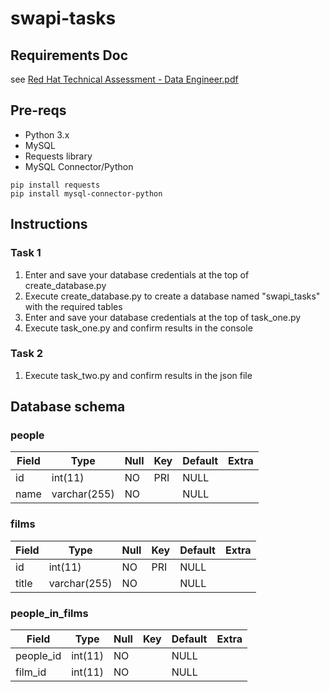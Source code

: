 # swapi-tasks

## Requirements Doc
see [Red Hat Technical Assessment - Data Engineer.pdf](Red%20Hat%20Technical%20Assessment%20-%20Data%20Engineer.pdf)

## Pre-reqs
* Python 3.x
* MySQL
* Requests library
* MySQL Connector/Python

```
pip install requests
pip install mysql-connector-python
```

## Instructions
### Task 1
1. Enter and save your database credentials at the top of create_database.py
2. Execute create_database.py to create a database named "swapi_tasks" with the required tables
3. Enter and save your database credentials at the top of task_one.py
4. Execute task_one.py and confirm results in the console

### Task 2
1. Execute task_two.py and confirm results in the json file

## Database schema
### people
| Field | Type | Null | Key | Default | Extra |
| --- | --- | --- | --- | --- | --- |
| id | int(11) | NO | PRI | NULL |  |
| name | varchar(255) | NO |  | NULL |  |

### films
| Field | Type | Null | Key | Default | Extra |
| --- | --- | --- | --- | --- | --- |
| id | int(11) | NO | PRI | NULL |  |
| title | varchar(255) | NO |  | NULL |  |

### people_in_films
| Field | Type | Null | Key | Default | Extra |
| --- | --- | --- | --- | --- | --- |
| people_id | int(11) | NO |  | NULL |  |
| film_id | int(11) | NO |  | NULL |  |